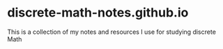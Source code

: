 # discrete-math-notes.github.io
This is a collection of my notes and resources I use for studying discrete Math
